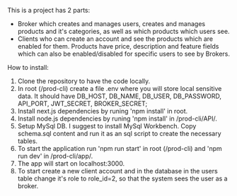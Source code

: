 This is a project has 2 parts:
- Broker which creates and manages users, creates and manages products and it's categories, as well as which products which users see.
- Clients who can create an account and see the products which are enabled for them.
Products have price, description and feature fields which can also be enabled/disabled for specific users to see by Brokers.

How to install:
1) Clone the repository to have the code locally.
2) In root (/prod-cli) create a file .env where you will store local sensitive data. It should have DB_HOST, DB_NAME, DB_USER, DB_PASSWORD, API_PORT, JWT_SECRET, BROKER_SECRET;
3) Install next.js dependencies by runing 'npm install' in root.
4) Install node.js dependencies by runing 'npm install' in /prod-cli/API/.
5) Setup MySql DB. I suggest to install MySql Workbench. Copy schema.sql content and run it as an sql script to create the necessary tables.
6) To start the application run 'npm run start' in root (/prod-cli) and 'npm run dev' in /prod-cli/app/.
7) The app will start on localhost:3000.
8) To start create a new client account and in the database in the users table change it's role to role_id=2, so that the system sees the user as a broker.
